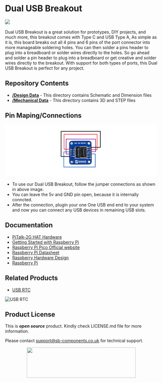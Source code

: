 # Dual USB Breakout

<img src ="https://cdn.shopify.com/s/files/1/1217/2104/files/DualUSBPort.png?v=1673868912" />

Dual USB Breakout is a great solution for prototypes, DIY projects, and much more, this breakout comes with Type C and USB Type A, As simple as it is, this board breaks out all 4 pins and 6 pins of the port connector into more manageable soldering holes. You can then solder a pins header to plug into a breadboard or solder wires directly to the holes. So go ahead and solder a pin header to plug into a breadboard or get creative and solder wires directly to the breakout. With support for both types of ports, this Dual USB Breakout is perfect for any project.

## Repository Contents

* [**/Design Data**](https://github.com/sbcshop/Dual_USB_Breakout/tree/main/Design_Data) - This directory contains Schematic and Dimension files
* [**/Mechanical Data**]() - This directory contains 3D and STEP files

## Pin Maping/Connections

<img src ="https://github.com/sbcshop/Dual_USB_Breakout/blob/main/images/Dual_usb_connections.png" />

* To use our Dual USB Breakout, follow the jumper connections as shown in above image.
* You can leave the 5v and GND pin open, because it is internally conncted.
* After the connection, plugin your one One USB end end to your system and now you can connect any USB devices in remaining USB slots.

## Documentation

* [PiTalk-2G HAT Hardware](https://github.com/sbcshop/Pitalk_2G_HAT_Hardware)
* [Getting Started with Raspberry Pi](https://www.raspberrypi.com/documentation/computers/getting-started.html)
* [Raspberry Pi Pico Official website](https://www.raspberrypi.com/documentation/microcontrollers/)
* [Raspberry Pi Datasheet](https://www.raspberrypi.com/documentation/computers/compute-module.html)
* [Raspberry Hardware Design](https://www.raspberrypi.com/documentation/computers/compute-module.html)
* [Raspberry Pi](https://www.raspberrypi.com/documentation/microcontrollers/raspberry-pi-pico.html)

## Related Products

* [USB RTC](https://shop.sb-components.co.uk/products/usb-rtc-for-raspberry-pi-1?_pos=1&_sid=1c25ca65c&_ss=r)

 ![USB RTC](https://cdn.shopify.com/s/files/1/1217/2104/products/1_39baf362-25ec-466b-a6b8-11319c81b65e.jpg?v=1665636609&width=400)
 
 

## Product License

This is ***open source*** product. Kindly check LICENSE.md file for more information.

Please contact support@sb-components.co.uk for technical support.
<p align="center">
  <img width="360" height="100" src="https://cdn.shopify.com/s/files/1/1217/2104/files/Logo_sb_component_3.png?v=1666086771&width=350">
</p>
